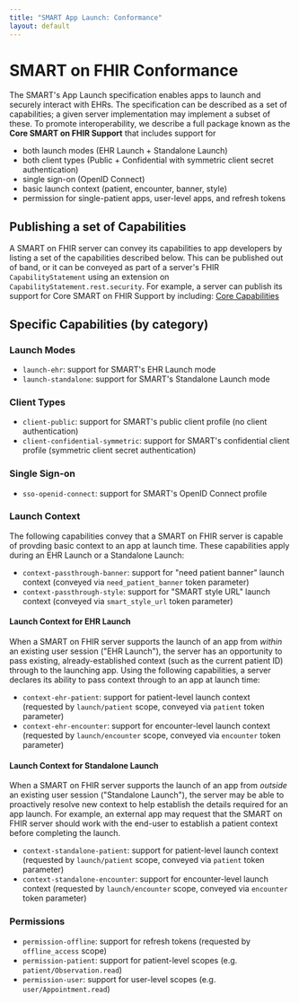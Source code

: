```yaml
---
title: "SMART App Launch: Conformance"
layout: default
---
```


# SMART on FHIR Conformance

The SMART's App Launch specification enables apps to launch and securely interact with EHRs.
The specification can be described as a set of capabilities; a given server implementation
may implement a subset of these. To promote interoperability, we describe a full package
known as the **Core SMART on FHIR Support** that includes support for

* both launch modes (EHR Launch + Standalone Launch)
* both client types (Public + Confidential with symmetric client secret authentication)
* single sign-on (OpenID Connect)
* basic launch context (patient, encounter, banner, style)
* permission for single-patient apps, user-level apps, and refresh tokens
 
## Publishing a set of Capabilities

A SMART on FHIR server can convey its capabilities to app developers by listing
a set of the capabilities described below. This can be published out of band,
or it can be conveyed as part of a server's FHIR `CapabilityStatement` using 
an extension on `CapabilityStatement.rest.security`. For example, a server
can publish its support for Core SMART on FHIR Support by including: [Core Capabilities](./core-set)

## Specific Capabilities (by category)

### Launch Modes

* `launch-ehr`: support for SMART's EHR Launch mode  
* `launch-standalone`: support for SMART's Standalone Launch mode  

### Client Types

* `client-public`: support for SMART's public client profile (no client authentication)  
* `client-confidential-symmetric`: support for SMART's confidential client profile (symmetric client secret authentication)

### Single Sign-on

* `sso-openid-connect`: support for SMART's OpenID Connect profile

### Launch Context

The following capabilities convey that a SMART on FHIR server is capable of provding basic context
to an app at launch time. These capabilities apply during an EHR Launch or a Standalone Launch:

* `context-passthrough-banner`: support for "need patient banner" launch context (conveyed via `need_patient_banner` token parameter)
* `context-passthrough-style`: support for "SMART style URL" launch context (conveyed via `smart_style_url` token parameter)

#### Launch Context for EHR Launch

When a SMART on FHIR server supports the launch of an app from _within_ an
existing user session ("EHR Launch"), the server has an opportunity to pass
existing, already-established context (such as the current patient ID) through
to the launching app. Using the following capabilities, a server declares its
ability to pass context through to an app at launch time:

* `context-ehr-patient`: support for patient-level launch context (requested by `launch/patient` scope, conveyed via `patient` token parameter)
* `context-ehr-encounter`: support for encounter-level launch context (requested by `launch/encounter` scope, conveyed via `encounter` token parameter)

#### Launch Context for Standalone Launch

When a SMART on FHIR server supports the launch of an app from _outside_ an
existing user session ("Standalone Launch"), the server may be able to
proactively resolve new context to help establish the details required for an
app launch. For example, an external app may request that the SMART on FHIR
server should work with the end-user to establish a patient context before
completing the launch.

* `context-standalone-patient`: support for patient-level launch context (requested by `launch/patient` scope, conveyed via `patient` token parameter)
* `context-standalone-encounter`: support for encounter-level launch context (requested by `launch/encounter` scope, conveyed via `encounter` token parameter)


### Permissions

* `permission-offline`: support for refresh tokens (requested by `offline_access` scope)
* `permission-patient`: support for patient-level scopes (e.g. `patient/Observation.read`)
* `permission-user`: support for user-level scopes (e.g. `user/Appointment.read`)

